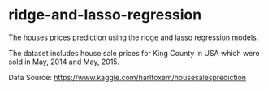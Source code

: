 # ridge-and-lasso-regression
The houses prices prediction using the ridge and lasso regression models. 

The dataset includes house sale prices for King County in USA which were sold in May, 2014 and May, 2015.

Data Source: https://www.kaggle.com/harlfoxem/housesalesprediction
